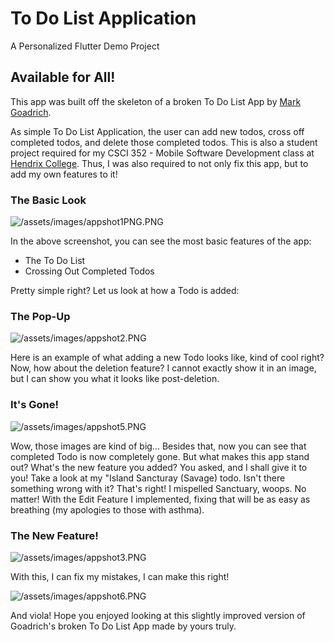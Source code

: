 # To Do List Application

A Personalized Flutter Demo Project

## Available for All!

This app was built off the skeleton of a broken To Do List App by [Mark Goadrich](https://github.com/mgoadric/to-dont-list).

As simple To Do List Application, the user can add new todos, cross off completed todos, and delete those completed todos. This is also a student project required for my CSCI 352 - Mobile Software Development class at [Hendrix College](https://www.hendrix.edu/). Thus, I was also required to not only fix this app, but to add my own features to it! 

### The Basic Look
![/assets/images/appshot1PNG.PNG](/assets/images/appshot1PNG.PNG)

In the above screenshot, you can see the most basic features of the app: 
- The To Do List
- Crossing Out Completed Todos

Pretty simple right? Let us look at how a Todo is added:

### The Pop-Up
![/assets/images/appshot2.PNG](/assets/images/appshot2.PNG)

Here is an example of what adding a new Todo looks like, kind of cool right?
Now, how about the deletion feature? I cannot exactly show it in an image, but I can show you what it looks like post-deletion.

### It's Gone!
![/assets/images/appshot5.PNG](/assets/images/appshot5.PNG)

Wow, those images are kind of big...
Besides that, now you can see that completed Todo is now completely gone.
But what makes this app stand out? What's the new feature you added? You asked, and I shall give it to you! Take a look at my "Island Sancturay (Savage) todo. Isn't there something wrong with it? That's right! I mispelled Sanctuary, woops. No matter! With the Edit Feature I implemented, fixing that will be as easy as breathing (my apologies to those with asthma). 

### The New Feature!
![/assets/images/appshot3.PNG](/assets/images/appshot3.PNG)

With this, I can fix my mistakes, I can make this right!

![/assets/images/appshot6.PNG](/assets/images/appshot6.PNG)

And viola! Hope you enjoyed looking at this slightly improved version of Goadrich's broken To Do List App made by yours truly.
